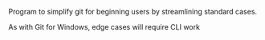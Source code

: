 Program to simplify git for beginning users by streamlining standard cases.

As with Git for Windows, edge cases will require CLI work